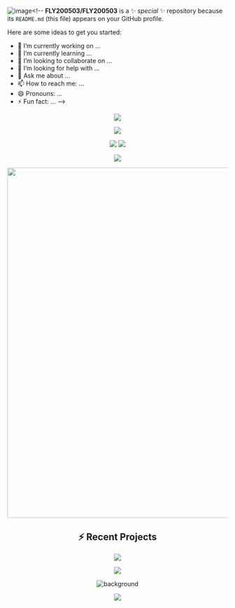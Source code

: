 ![image](https://github.com/user-attachments/assets/8c381974-a635-46b2-8f49-fd6ee4402b85)<!--
**FLY200503/FLY200503** is a ✨ _special_ ✨ repository because its `README.md` (this file) appears on your GitHub profile.

Here are some ideas to get you started:

- 🔭 I’m currently working on ...
- 🌱 I’m currently learning ...
- 👯 I’m looking to collaborate on ...
- 🤔 I’m looking for help with ...
- 💬 Ask me about ...
- 📫 How to reach me: ...
- 😄 Pronouns: ...
- ⚡ Fun fact: ...
-->

<!-- 动态横幅 -->
<p align="center">
  <img src="https://capsule-render.vercel.app/api?type=waving&color=gradient&height=260&section=header&text=👾%20FLY200503%20&fontSize=90&fontAlignY=40&desc=Web3.0%20Security%20|%20IoV%20Security%20|%20Penetration%20Test%20&descSize=24&descAlignY=65&animation=twinkling&theme=radical&color=00FF00" />
</p>

<!-- 动态打字效果 -->
<p align="center">
  <img src="https://readme-typing-svg.demolab.com?font=Press+Start+2P&size=22&duration=4000&pause=1000&color=00FF00&center=true&vCenter=true&width=600&lines=Hello+there+%E2%9C%8D;Rich;Freedom;Blockchain+Developer+%7C+Security+Researcher" />
</p>

<!-- 统计卡片 -->
<p align="center">
  <picture>
    <source
      srcset="https://github-readme-stats.vercel.app/api?username=FLY200503&show_icons=true&hide_border=true&bg_color=000000,00FF00&title_color=00FF00&text_color=00FF00&icon_color=00FF00"
      media="(prefers-color-scheme: dark)"
    />
    <img src="https://github-readme-stats.vercel.app/api?username=FLY200503&show_icons=true&theme=radical" />
  </picture>
  
  <!-- 最常用语言 -->
  <picture>
    <source
      srcset="https://github-readme-stats.vercel.app/api/top-langs/?username=FLY200503&layout=compact&hide=html,css&bg_color=000000,00FF00&title_color=00FF00&text_color=00FF00"
      media="(prefers-color-scheme: dark)"
    />
    <img src="https://github-readme-stats.vercel.app/api/top-langs/?username=FLY200503&theme=radical&hide=html,css" />
  </picture>
</p>

<!-- 技能图标 -->
<p align="center">
  <img src="https://go-skill-icons.vercel.app/api/icons?i=solidity,go,py,js,git,linux,docker,md,vim&perline=7&theme=light" />
</p>

<!-- 活动图 -->
<p align="center">
  <img width="800" src="https://github-readme-activity-graph.vercel.app/graph?username=FLY200503&theme=react-dark&hide_border=true&area=true&custom_title=Contributions+Timeline&point=00FF00" />
</p>

<!-- 项目展示 -->
<h2 align="center">⚡ Recent Projects</h2>
<p align="center">
  <a href="https://github.com/FLY200503/FLY200503">
    <img src="https://github-readme-stats.vercel.app/api/pin/?username=FLY200503&repo=FLY200503&theme=radical" />
  </a>
</p>

<!-- 社交徽章 -->
<p align="center">
  <a href="https://twitter.com/FLY200503"><img src="https://img.shields.io/badge/Twitter-@FLY200503-1DA1F2?logo=twitter"></a>
</p>

<!-- 背景图片 -->
<p align="center">
  <img src="https://w.wallhaven.cc/full/j3/wallhaven-dpxvll.jpg" alt="background" />
</p>

<!-- 页脚 -->
<p align="center">
  <img src="https://capsule-render.vercel.app/api?type=waving&color=gradient&height=150&section=footer&text=Focus+on+Web3.0+Security+%E2%9C%A8&fontSize=21&fontAlignY=65&animation=twinkling&theme=radical&color=00FF00" />
</p>
